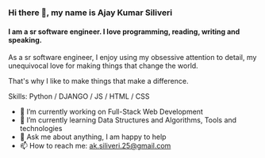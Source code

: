### Hi there 👋, my name is Ajay Kumar Siliveri
#### I am a sr software engineer. I love programming, reading, writing and speaking.

As a sr software engineer, I enjoy using my obsessive attention to detail, my unequivocal love for making things that change the world.

That's why I like to make things that make a difference.

Skills: Python / DJANGO / JS / HTML / CSS

- 🔭 I’m currently working on Full-Stack Web Development 
- 🌱 I’m currently learning Data Structures and Algorithms, Tools and technologies 
- 💬 Ask me about anything, I am happy to help  
- 📫 How to reach me: ak.siliveri.25@gmail.com 

 
